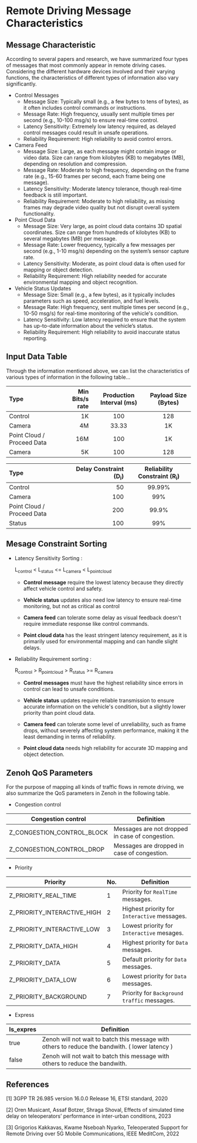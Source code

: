 # Remote Driving Message Characteristics

## Message Characteristic

According to several papers and research, we have summarized four types of messages that most commonly appear in remote driving cases. Considering the different hardware devices involved and their varying functions, the characteristics of different types of information also vary significantly.

- Control Messages
    - Message Size: Typically small (e.g., a few bytes to tens of bytes), as it often includes control commands or instructions.
    - Message Rate: High frequency, usually sent multiple times per second (e.g., 10-100 msg/s) to ensure real-time control.
    - Latency Sensitivity: Extremely low latency required, as delayed control messages could result in unsafe operations.
    - Reliability Requirement: High reliability to avoid control errors.
- Camera Feed
    - Message Size: Large, as each message might contain image or video data. Size can range from kilobytes (KB) to megabytes (MB), depending on resolution and compression.
    - Message Rate: Moderate to high frequency, depending on the frame rate (e.g., 15-60 frames per second, each frame being one message).
    - Latency Sensitivity: Moderate latency tolerance, though real-time feedback is still important.
    - Reliability Requirement: Moderate to high reliability, as missing frames may degrade video quality but not disrupt overall system functionality.
- Point Cloud Data
    - Message Size: Very large, as point cloud data contains 3D spatial coordinates. Size can range from hundreds of kilobytes (KB) to several megabytes (MB) per message.
    - Message Rate: Lower frequency, typically a few messages per second (e.g., 1-10 msg/s) depending on the system’s sensor capture rate.
    - Latency Sensitivity: Moderate, as point cloud data is often used for mapping or object detection.
    - Reliability Requirement: High reliability needed for accurate environmental mapping and object recognition.
- Vehicle Status Updates
    - Message Size: Small (e.g., a few bytes), as it typically includes parameters such as speed, acceleration, and fuel levels.
    - Message Rate: High frequency, sent multiple times per second (e.g., 10-50 msg/s) for real-time monitoring of the vehicle's condition.
    - Latency Sensitivity: Low latency required to ensure that the system has up-to-date information about the vehicle’s status.
    - Reliability Requirement: High reliability to avoid inaccurate status reporting.

## Input Data Table

Through the information mentioned above, we can list the characteristics of various types of information in the following table...

| Type | Min Bits/s rate | Production Interval (ms) | Payload Size (Bytes) |
| :-----| ----: | :----: | :----: |
| Control | 1K | 100 | 128 |
| Camera | 4M | 33.33 | 1K |
| Point Cloud / Proceed Data | 16M | 100 | 1K |
| Camera | 5K | 100 | 128 |


| Type | Delay Constraint (D<sub>i</sub>) | Reliability Constraint (R<sub>i</sub>) |
| :-----| ----: | :----: |
| Control | 50 | 99.99% |
| Camera | 100 | 99% |
| Point Cloud / Proceed Data | 200 | 99.9% |
| Status | 100 | 99% |


## Mesage Constraint Sorting

- Latency Sensitivity Sorting :

    L<sub>control</sub> < L<sub>status</sub> <= L<sub>camera</sub> < L<sub>pointcloud</sub>

    - **Control message** require the lowest latency because they directly affect vehicle control and safety.

    - **Vehicle status** updates also need low latency to ensure real-time monitoring, but not as critical as control 

    - **Camera feed** can tolerate some delay as visual feedback doesn't require immediate response like control commands.

    - **Point cloud data** has the least stringent latency requirement, as it is primarily used for environmental mapping and can handle slight delays.

- Reliability Requirement sorting :

    R<sub>control</sub> > R<sub>pointcloud</sub> > R<sub>status</sub> >= R<sub>camera</sub>

    - **Control messages** must have the highest reliability since errors in control can lead to unsafe conditions.

    - **Vehicle status** updates require reliable transmission to ensure accurate information on the vehicle's condition, but a slightly lower priority than point cloud data.

    - **Camera feed** can tolerate some level of unreliability, such as frame drops, without severely affecting system performance, making it the least demanding in terms of reliability.

    - **Point cloud data** needs high reliability for accurate 3D mapping and object detection.

## Zenoh QoS Parameters

For the purpose of mapping all kinds of traffic flows in remote driving, we also summarize the QoS parameters in Zenoh in the following table.

- Congestion control

| Congestion control | Definition |
| ------------------ | ---------- |
| Z_CONGESTION_CONTROL_BLOCK | Messages are not dropped in case of congestion. |
| Z_CONGESTION_CONTROL_DROP | Messages are dropped in case of congestion. |

- Priority

| Priority | No. | Definition |
| -------- | --- | ---------- |
| Z_PRIORITY_REAL_TIME | 1 | Priority for ``RealTime`` messages. |
| Z_PRIORITY_INTERACTIVE_HIGH | 2 | Highest priority for ``Interactive`` messages. |
| Z_PRIORITY_INTERACTIVE_LOW | 3 | Lowest priority for ``Interactive`` mesages. |
| Z_PRIORITY_DATA_HIGH | 4 | Highest priority for ``Data`` messages. |
| Z_PRIORITY_DATA | 5 | Default priority for ``Data`` messages. |
| Z_PRIORITY_DATA_LOW | 6 | Lowest priority for ``Data`` messages. |
| Z_PRIORITY_BACKGROUND | 7 | Priority for ``Background traffic`` messages. |

- Express

| Is_expres | Definition |
| --------- | ---------- |
| true | Zenoh will not wait to batch this message with others to reduce the bandwith. ( lower     latency ) |
| false | Zenoh will not wait to batch this message with others to reduce the bandwith. |


## References 

[1] 3GPP TR 26.985 version 16.0.0 Release 16, ETSI standard, 2020

[2] Oren Musicant, Assaf Botzer, Shraga Shoval, Effects of simulated time delay on teleoperators’ performance in
inter-urban conditions, 2023

[3] Grigorios Kakkavas, Kwame Nseboah Nyarko, Teleoperated Support for Remote Driving over 5G Mobile Communications, IEEE MeditCom, 2022